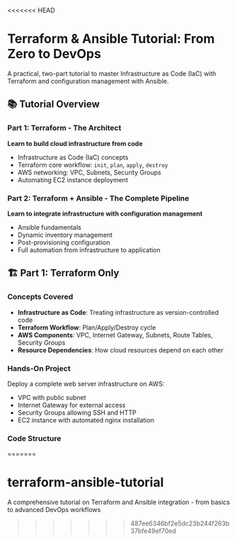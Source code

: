 <<<<<<< HEAD
# Terraform & Ansible Tutorial: From Zero to DevOps

A practical, two-part tutorial to master Infrastructure as Code (IaC) with Terraform and configuration management with Ansible.

## 📚 Tutorial Overview

### Part 1: Terraform - The Architect
**Learn to build cloud infrastructure from code**
- Infrastructure as Code (IaC) concepts
- Terraform core workflow: `init`, `plan`, `apply`, `destroy`
- AWS networking: VPC, Subnets, Security Groups
- Automating EC2 instance deployment

### Part 2: Terraform + Ansible - The Complete Pipeline  
**Learn to integrate infrastructure with configuration management**
- Ansible fundamentals
- Dynamic inventory management
- Post-provisioning configuration
- Full automation from infrastructure to application

## 🏗️ Part 1: Terraform Only

### Concepts Covered
- **Infrastructure as Code**: Treating infrastructure as version-controlled code
- **Terraform Workflow**: Plan/Apply/Destroy cycle
- **AWS Components**: VPC, Internet Gateway, Subnets, Route Tables, Security Groups
- **Resource Dependencies**: How cloud resources depend on each other

### Hands-On Project
Deploy a complete web server infrastructure on AWS:
- VPC with public subnet
- Internet Gateway for external access
- Security Groups allowing SSH and HTTP
- EC2 instance with automated nginx installation

### Code Structure
=======
# terraform-ansible-tutorial
A comprehensive tutorial on Terraform and Ansible integration - from basics to advanced DevOps workflows
>>>>>>> 487ee6346bf2e5dc23b244f263b37bfe49ef70ed
